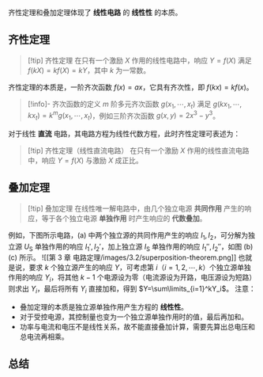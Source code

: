 齐性定理和叠加定理体现了 **线性电路** 的 **线性性** 的本质。
## 齐性定理

> [!tip] 齐性定理
> 在只有一个激励 $X$ 作用的线性电路中，响应 $Y=f(X)$ 满足 $f(kX)=kf(X)=kY$，其中 $k$ 为一常数。

齐性定理的本质是，一阶齐次函数 $f(x)=ax$，它具有齐次性，即 $f(kx)=kf(x)$。

> [!info]- 齐次函数的定义
> $m$ 阶多元齐次函数 $g(x_1,\cdots,x_t)$ 满足 $g(kx_1,\cdots,kx_t)=k^mg(x_1,\cdots,x_t)$，例如三阶齐次函数 $g(x,y)=2x^3-y^3$。

对于线性 **直流** 电路，其电路方程为线性代数方程，此时齐性定理可表述为：

> [!tip] 齐性定理（线性直流电路）
> 在只有一个激励 $X$ 作用的线性直流电路中，响应 $Y=f(X)$ 与激励 $X$ 成正比。
## 叠加定理

> [!tip] 叠加定理
> 在线性唯一解电路中，由几个独立电源 **共同作用** 产生的响应，等于各个独立电源 **单独作用** 时产生响应的 **代数叠加**。

例如，下图所示电路，(a) 中两个独立源的共同作用产生的响应 $I_1,I_2$，可分解为独立源 $U _{\mathrm{S}}$ 单独作用的响应 $I_1',I_2'$，加上独立源 $I _{\mathrm{S}}$ 单独作用的响应 $I_1'',I_2''$，如图 (b)(c) 所示。
![[第 3 章 电路定理/images/3.2/superposition-theorem.png]]
也就是说，要求 $k$ 个独立源产生的响应 $Y$，可考虑第 $i$（$i=1,2,\cdots,k$）个独立源单独作用的响应 $Y_i$，将其他 $k-1$ 个电源设为零（电流源设为开路，电压源设为短路）则求出 $Y_i$，最后将所有 $Y_i$ 直接加和，得到 $Y=\sum\limits_{i=1}^kY_i$。
注意：
- 叠加定理的本质是独立源单独作用产生方程的 **线性性**。
- 对于受控电源，其控制量也变为一个独立源单独作用时的值，最后再加和。
- 功率与电流和电压不是线性关系，故不能直接叠加计算，需要先算出总电压和总电流再相乘。
## 总结
